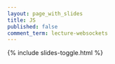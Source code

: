 ```yaml
---
layout: page_with_slides
title: JS
published: false
comment_term: lecture-websockets
---
```


{% include slides-toggle.html %}
